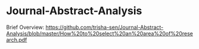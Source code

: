 # Journal-Abstract-Analysis

Brief Overview: https://github.com/trisha-sen/Journal-Abstract-Analysis/blob/master/How%20to%20select%20an%20area%20of%20research.pdf
